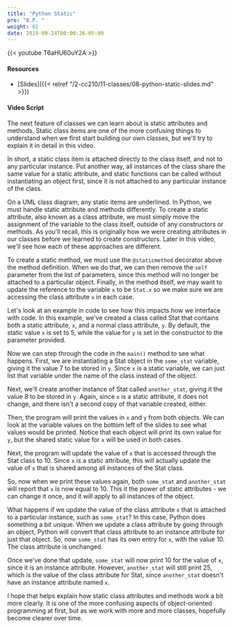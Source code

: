 ```yaml
---
title: "Python Static"
pre: "8.P. "
weight: 81
date: 2019-09-24T00:00:26-05:00
---
```


{{< youtube T6aHU60uY2A >}}

#### Resources

* [Slides]({{< relref "/2-cc210/11-classes/08-python-static-slides.md" >}})

#### Video Script

The next feature of classes we can learn about is static attributes and methods. Static class items are one of the more confusing things to understand when we first start building our own classes, but we'll try to explain it in detail in this video.

In short, a static class item is attached directly to the class itself, and not to any particular instance. Put another way, all instances of the class share the same value for a static attribute, and static functions can be called without instantiating an object first, since it is not attached to any particular instance of the class.

On a UML class diagram, any static items are underlined. In Python, we must handle static attribute and methods differently. To create a static attribute, also known as a class attribute, we must simply move the assignment of the variable to the class itself, outside of any constructors or methods. As you'll recall, this is originally how we were creating attributes in our classes before we learned to create constructors. Later in this video, we'll see how each of these approaches are different.

To create a static method, we must use the `@staticmethod` decorator above the method definition. When we do that, we can then remove the `self` parameter from the list of parameters, since this method will no longer be attached to a particular object. Finally, in the method itself, we may want to update the reference to the variable `x` to be `Stat.x` so we make sure we are accessing the class attribute `x` in each case.

Let's look at an example in code to see how this impacts how we interface with code. In this example, we've created a class called Stat that contains both a static attribute, `x`, and a normal class attribute, `y`. By default, the static value `x` is set to 5, while the value for `y` is set in the constructor to the parameter provided.

Now we can step through the code in the `main()` method to see what happens. First, we are instantiating a Stat object in the `some_stat` variable, giving it the value 7 to be stored in `y`. Since `x` is a static variable, we can just list that variable under the name of the class instead of the object.

Next, we'll create another instance of Stat called `another_stat`, giving it the value 8 to be stored in `y`. Again, since `x` is a static attribute, it does not change, and there isn't a second copy of that variable created, either.

Then, the program will print the values in `x` and `y` from both objects. We can look at the variable values on the bottom left of the slides to see what values would be printed. Notice that each object will print its own value for `y`, but the shared static value for `x` will be used in both cases.

Next, the program will update the value of `x` that is accessed through the Stat class to 10. Since `x` is a static attribute, this will actually update the value of `x` that is shared among all instances of the Stat class.

So, now when we print these values again, both `some_stat` and `another_stat` will report that `x` is now equal to 10. This it the power of static attributes - we can change it once, and it will apply to all instances of the object.

What happens if we update the value of the class attribute `x` that is attached to a particular instance, such as `some_stat`? In this case, Python does something a bit unique. When we update a class attribute by going through an object, Python will convert that class attribute to an instance attribute for just that object. So, now `some_stat` has its own entry for `x`, with the value 10. The class attribute is unchanged.

Once we've done that update, `some_stat` will now print 10 for the value of `x`, since it is an instance attribute. However, `another_stat` will still print 25, which is the value of the class attribute for Stat, since `another_stat` doesn't have an instance attribute named `x`.

I hope that helps explain how static class attributes and methods work a bit more clearly. It is one of the more confusing aspects of object-oriented programming at first, but as we work with more and more classes, hopefully become clearer over time.
